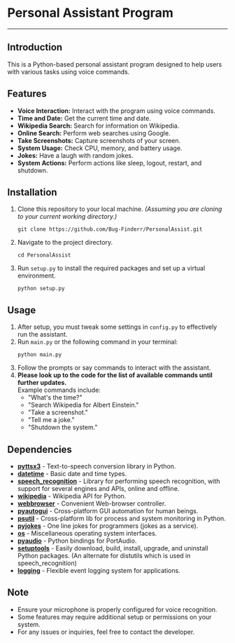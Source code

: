 # Personal Assistant Program

---

## Introduction
This is a Python-based personal assistant program designed to help users with various tasks using voice commands.

## Features
- **Voice Interaction:** Interact with the program using voice commands.
- **Time and Date:** Get the current time and date.
- **Wikipedia Search:** Search for information on Wikipedia.
- **Online Search:** Perform web searches using Google.
- **Take Screenshots:** Capture screenshots of your screen.
- **System Usage:** Check CPU, memory, and battery usage.
- **Jokes:** Have a laugh with random jokes.
- **System Actions:** Perform actions like sleep, logout, restart, and shutdown.

## Installation
1. Clone this repository to your local machine. *(Assuming you are cloning to your current working directory.)*
   ```
   git clone https://github.com/Bug-Finderr/PersonalAssist.git
   ```
2. Navigate to the project directory.
    ```
    cd PersonalAssist
    ```
3. Run `setup.py` to install the required packages and set up a virtual environment.
   ```
   python setup.py
   ```

## Usage
1. After setup, you must tweak some settings in `config.py` to effectively run the assistant.
2. Run `main.py` or the following command in your terminal:
   ```
   python main.py
   ```
3. Follow the prompts or say commands to interact with the assistant.
4. **Please look up to the code for the list of available commands until further updates.** <br>
   Example commands include:
   - "What's the time?"
   - "Search Wikipedia for Albert Einstein."
   - "Take a screenshot."
   - "Tell me a joke."
   - "Shutdown the system."

## Dependencies
- [**pyttsx3**](https://pypi.org/project/pyttsx3/) - Text-to-speech conversion library in Python.
- [**datetime**](https://docs.python.org/3/library/datetime.html) - Basic date and time types.
- [**speech_recognition**](https://pypi.org/project/SpeechRecognition/) - Library for performing speech recognition, with support for several engines and APIs, online and offline.
- [**wikipedia**](https://pypi.org/project/wikipedia/) - Wikipedia API for Python.
- [**webbrowser**](https://docs.python.org/3/library/webbrowser.html) - Convenient Web-browser controller.
- [**pyautogui**](https://pypi.org/project/PyAutoGUI/) - Cross-platform GUI automation for human beings.
- [**psutil**](https://pypi.org/project/psutil/) - Cross-platform lib for process and system monitoring in Python.
- [**pyjokes**](https://pypi.org/project/pyjokes/) - One line jokes for programmers (jokes as a service).
- [**os**](https://docs.python.org/3/library/os.html) - Miscellaneous operating system interfaces.
- [**pyaudio**](https://pypi.org/project/PyAudio/) - Python bindings for PortAudio.
- [**setuptools**](https://pypi.org/project/setuptools/) - Easily download, build, install, upgrade, and uninstall Python packages. (An alternate for distutils which is used in speech_recognition)
- [**logging**](https://docs.python.org/3/library/logging.html) - Flexible event logging system for applications.

## Note
- Ensure your microphone is properly configured for voice recognition.
- Some features may require additional setup or permissions on your system.
- For any issues or inquiries, feel free to contact the developer.
